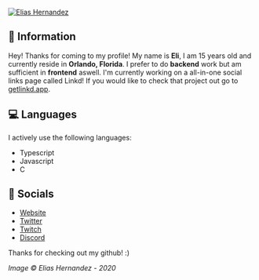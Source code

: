 [![Elias Hernandez](https://eli.fail/f/background_personal_banner.png)](https://eli.fail)

## 👋 Information
Hey! Thanks for coming to my profile! My name is **Eli**, I am 15 years old and currently reside in **Orlando, Florida**. I prefer to do **backend** work but am sufficient in **frontend** aswell. I'm currently working on a all-in-one social links page called Linkd! If you would like to check that project out go to [getlinkd.app](https://getlinkd.app).

## 💻 Languages
I actively use the following languages:
- Typescript
- Javascript
- C

## 🔗 Socials
- [Website](https://eli.fail/)
- [Twitter](https://eli.fail/twitter)
- [Twitch](https://eli.fail/twitch)
- [Discord](https://eli.fail/discord)

Thanks for checking out my github! :)

*Image © Elias Hernandez - 2020*
